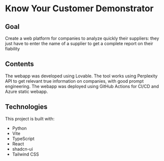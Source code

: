 # Know Your Customer Demonstrator

## Goal

Create a web platform for companies to analyze quickly their suppliers: they just have to enter the name of a supplier to get a complete report on their fiability

## Contents

The webapp was developed using Lovable.
The tool works using Perplexity API to get relevant true information on companies, with good prompt engineering.
The webapp was deployed using GitHub Actions for CI/CD and Azure static webapp.

## Technologies

This project is built with:

- Python
- Vite
- TypeScript
- React
- shadcn-ui
- Tailwind CSS
